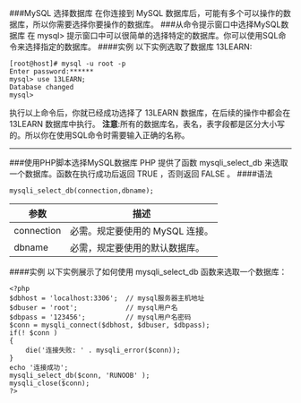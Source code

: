 ###MySQL 选择数据库
在你连接到 MySQL 数据库后，可能有多个可以操作的数据库，所以你需要选择你要操作的数据库。
###从命令提示窗口中选择MySQL数据库
在 mysql> 提示窗口中可以很简单的选择特定的数据库。你可以使用SQL命令来选择指定的数据库。
####实例
以下实例选取了数据库 13LEARN:
```other
[root@host]# mysql -u root -p
Enter password:******
mysql> use 13LEARN;
Database changed
mysql>
```
执行以上命令后，你就已经成功选择了 13LEARN 数据库，在后续的操作中都会在 13LEARN 数据库中执行。
**注意**:所有的数据库名，表名，表字段都是区分大小写的。所以你在使用SQL命令时需要输入正确的名称。

---

###使用PHP脚本选择MySQL数据库
PHP 提供了函数 mysqli_select_db 来选取一个数据库。函数在执行成功后返回 TRUE ，否则返回 FALSE 。
####语法
```other
mysqli_select_db(connection,dbname);
```
|参数|描述|
|-|-|
|connection	|必需。规定要使用的 MySQL 连接。|
|dbname	|必需，规定要使用的默认数据库。|

####实例
以下实例展示了如何使用 mysqli_select_db 函数来选取一个数据库：
```other
<?php
$dbhost = 'localhost:3306';  // mysql服务器主机地址
$dbuser = 'root';            // mysql用户名
$dbpass = '123456';          // mysql用户名密码
$conn = mysqli_connect($dbhost, $dbuser, $dbpass);
if(! $conn )
{
    die('连接失败: ' . mysqli_error($conn));
}
echo '连接成功';
mysqli_select_db($conn, 'RUNOOB' );
mysqli_close($conn);
?>
```